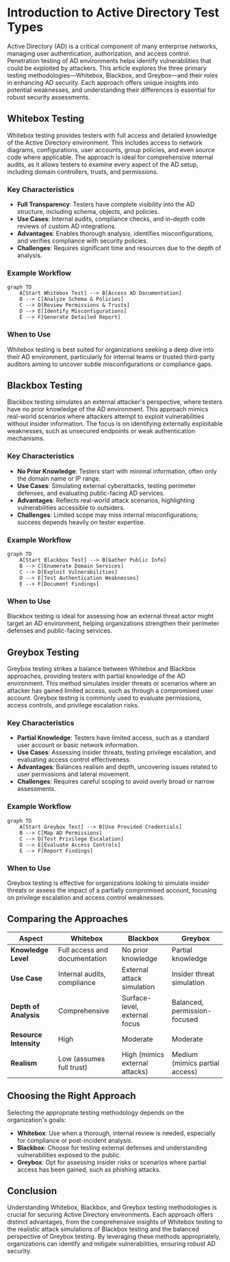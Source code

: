 

# Introduction to Active Directory Test Types

Active Directory (AD) is a critical component of many enterprise networks, managing user authentication, authorization, and access control. Penetration testing of AD environments helps identify vulnerabilities that could be exploited by attackers. This article explores the three primary testing methodologies—Whitebox, Blackbox, and Greybox—and their roles in enhancing AD security. Each approach offers unique insights into potential weaknesses, and understanding their differences is essential for robust security assessments.

## Whitebox Testing

Whitebox testing provides testers with full access and detailed knowledge of the Active Directory environment. This includes access to network diagrams, configurations, user accounts, group policies, and even source code where applicable. The approach is ideal for comprehensive internal audits, as it allows testers to examine every aspect of the AD setup, including domain controllers, trusts, and permissions.

### Key Characteristics
- **Full Transparency**: Testers have complete visibility into the AD structure, including schema, objects, and policies.
- **Use Cases**: Internal audits, compliance checks, and in-depth code reviews of custom AD integrations.
- **Advantages**: Enables thorough analysis, identifies misconfigurations, and verifies compliance with security policies.
- **Challenges**: Requires significant time and resources due to the depth of analysis.

### Example Workflow
```mermaid
graph TD
    A[Start Whitebox Test] --> B[Access AD Documentation]
    B --> C[Analyze Schema & Policies]
    C --> D[Review Permissions & Trusts]
    D --> E[Identify Misconfigurations]
    E --> F[Generate Detailed Report]
```

### When to Use
Whitebox testing is best suited for organizations seeking a deep dive into their AD environment, particularly for internal teams or trusted third-party auditors aiming to uncover subtle misconfigurations or compliance gaps.

## Blackbox Testing

Blackbox testing simulates an external attacker's perspective, where testers have no prior knowledge of the AD environment. This approach mimics real-world scenarios where attackers attempt to exploit vulnerabilities without insider information. The focus is on identifying externally exploitable weaknesses, such as unsecured endpoints or weak authentication mechanisms.

### Key Characteristics
- **No Prior Knowledge**: Testers start with minimal information, often only the domain name or IP range.
- **Use Cases**: Simulating external cyberattacks, testing perimeter defenses, and evaluating public-facing AD services.
- **Advantages**: Reflects real-world attack scenarios, highlighting vulnerabilities accessible to outsiders.
- **Challenges**: Limited scope may miss internal misconfigurations; success depends heavily on tester expertise.

### Example Workflow
```mermaid
graph TD
    A[Start Blackbox Test] --> B[Gather Public Info]
    B --> C[Enumerate Domain Services]
    C --> D[Exploit Vulnerabilities]
    D --> E[Test Authentication Weaknesses]
    E --> F[Document Findings]
```

### When to Use
Blackbox testing is ideal for assessing how an external threat actor might target an AD environment, helping organizations strengthen their perimeter defenses and public-facing services.

## Greybox Testing

Greybox testing strikes a balance between Whitebox and Blackbox approaches, providing testers with partial knowledge of the AD environment. This method simulates insider threats or scenarios where an attacker has gained limited access, such as through a compromised user account. Greybox testing is commonly used to evaluate permissions, access controls, and privilege escalation risks.

### Key Characteristics
- **Partial Knowledge**: Testers have limited access, such as a standard user account or basic network information.
- **Use Cases**: Assessing insider threats, testing privilege escalation, and evaluating access control effectiveness.
- **Advantages**: Balances realism and depth, uncovering issues related to user permissions and lateral movement.
- **Challenges**: Requires careful scoping to avoid overly broad or narrow assessments.

### Example Workflow
```mermaid
graph TD
    A[Start Greybox Test] --> B[Use Provided Credentials]
    B --> C[Map AD Permissions]
    C --> D[Test Privilege Escalation]
    D --> E[Evaluate Access Controls]
    E --> F[Report Findings]
```

### When to Use
Greybox testing is effective for organizations looking to simulate insider threats or assess the impact of a partially compromised account, focusing on privilege escalation and access control weaknesses.

## Comparing the Approaches

| **Aspect**            | **Whitebox**                     | **Blackbox**                     | **Greybox**                      |
|-----------------------|----------------------------------|----------------------------------|----------------------------------|
| **Knowledge Level**   | Full access and documentation    | No prior knowledge               | Partial knowledge                |
| **Use Case**          | Internal audits, compliance      | External attack simulation       | Insider threat simulation        |
| **Depth of Analysis** | Comprehensive                    | Surface-level, external focus    | Balanced, permission-focused     |
| **Resource Intensity**| High                             | Moderate                         | Moderate                         |
| **Realism**           | Low (assumes full trust)         | High (mimics external attacks)   | Medium (mimics partial access)   |



## Choosing the Right Approach

Selecting the appropriate testing methodology depends on the organization's goals:
- **Whitebox**: Use when a thorough, internal review is needed, especially for compliance or post-incident analysis.
- **Blackbox**: Choose for testing external defenses and understanding vulnerabilities exposed to the public.
- **Greybox**: Opt for assessing insider risks or scenarios where partial access has been gained, such as phishing attacks.

## Conclusion

Understanding Whitebox, Blackbox, and Greybox testing methodologies is crucial for securing Active Directory environments. Each approach offers distinct advantages, from the comprehensive insights of Whitebox testing to the realistic attack simulations of Blackbox testing and the balanced perspective of Greybox testing. By leveraging these methods appropriately, organizations can identify and mitigate vulnerabilities, ensuring robust AD security.

